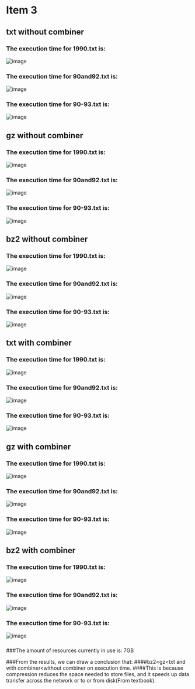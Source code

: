 Item 3
====================
## txt without combiner

### The execution time for 1990.txt is:
 ![image](https://github.com/sliu102/ITMD521/blob/master/week07/Item1/90.jpeg)
### The execution time for 90and92.txt is:
![image](https://github.com/sliu102/ITMD521/blob/master/week07/Item1/9092.jpeg)
### The execution time for 90-93.txt is:
![image](https://github.com/sliu102/ITMD521/blob/master/week07/Item1/90-93.jpeg)

## gz without combiner
### The execution time for 1990.txt is:
 ![image](https://github.com/sliu102/ITMD521/blob/master/week07/item3/90wogz.jpeg)
### The execution time for 90and92.txt is:
![image](https://github.com/sliu102/ITMD521/blob/master/week07/item3/90and92wogz.jpeg)
### The execution time for 90-93.txt is:
![image](https://github.com/sliu102/ITMD521/blob/master/week07/item3/90-93wogz.jpeg)

## bz2 without combiner
### The execution time for 1990.txt is:
 ![image](https://github.com/sliu102/ITMD521/blob/master/week07/item3/1990wobz2.jpeg)
### The execution time for 90and92.txt is:
![image](https://github.com/sliu102/ITMD521/blob/master/week07/item3/90and92wobz2.jpeg)
### The execution time for 90-93.txt is:
![image](https://github.com/sliu102/ITMD521/blob/master/week07/item3/90-93wobz2.jpeg)


## txt with combiner
### The execution time for 1990.txt is:
 ![image](https://github.com/sliu102/ITMD521/blob/master/week07/item2/1990.jpeg)
### The execution time for 90and92.txt is:
![image](https://github.com/sliu102/ITMD521/blob/master/week07/item2/90and92.jpeg)
### The execution time for 90-93.txt is:
![image](https://github.com/sliu102/ITMD521/blob/master/week07/item2/90-93.jpeg)

## gz with combiner
### The execution time for 1990.txt is:
 ![image](https://github.com/sliu102/ITMD521/blob/master/week07/item3/90gz.jpeg)
### The execution time for 90and92.txt is:
![image](https://github.com/sliu102/ITMD521/blob/master/week07/item3/90and92gz.jpeg)
### The execution time for 90-93.txt is:
![image](https://github.com/sliu102/ITMD521/blob/master/week07/item3/90-93gz.jpeg)

## bz2 with combiner
### The execution time for 1990.txt is:
 ![image](https://github.com/sliu102/ITMD521/blob/master/week07/item3/1990bz2.jpeg)
### The execution time for 90and92.txt is:
![image](https://github.com/sliu102/ITMD521/blob/master/week07/item3/90and92bz2.jpeg)
### The execution time for 90-93.txt is:
![image](https://github.com/sliu102/ITMD521/blob/master/week07/item3/90-93bz2.jpeg)

### 
###The amount of resources currently in use is: 7GB

###From the results, we can draw a conclusion that:
####bz2<gz<txt and with combiner<without combiner on execution time.
####This is because compression reduces the space needed to store files, and it speeds up data transfer across the network or to or from disk(From textbook). 
